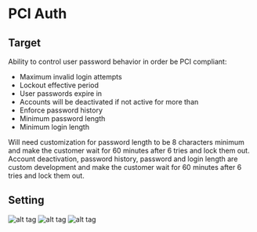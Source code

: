 # PCI Auth

## Target
Ability to control user password behavior in order be PCI compliant:
- Maximum invalid login attempts
- Lockout effective period
- User passwords expire in
- Accounts will be deactivated if not active for more than
- Enforce password history
- Minimum password length
- Minimum login length

Will need customization for password length to be 8 characters minimum and make the customer wait for 60 minutes after 6 tries and lock them out.
Account deactivation, password history, password and login length are custom development and make the customer wait for 60 minutes after 6 tries and lock them out.

## Setting

![alt tag](http://dl2.joxi.net/drive/0013/3337/908553/151119/fcf58a35a5.png)
![alt tag](http://dl1.joxi.net/drive/0013/3337/908553/151119/ca7ca0a369.png)
![alt tag](http://dl2.joxi.net/drive/0013/3337/908553/151119/f0bdeffa10.png)